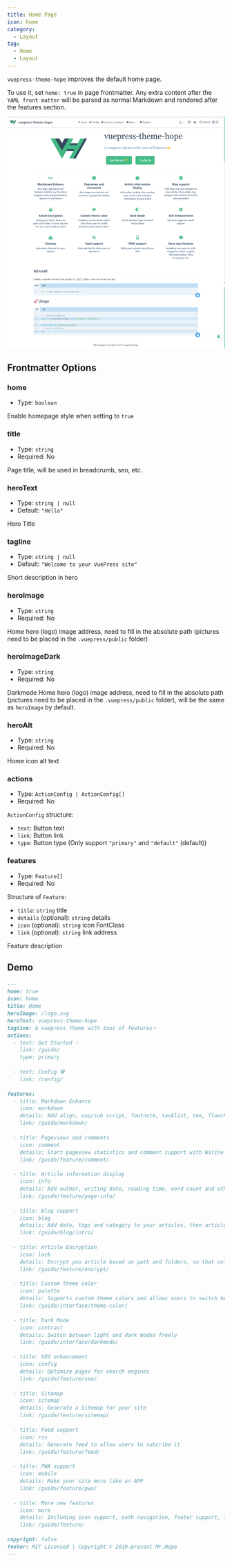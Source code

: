 ```yaml
---
title: Home Page
icon: home
category:
  - Layout
tag:
  - Home
  - Layout
---
```


`vuepress-theme-hope` improves the default home page.

To use it, set `home: true` in page frontmatter. Any extra content after the `YAML front matter` will be parsed as normal Markdown and rendered after the features section.

![Screenshot](./assets/home.png)

<!-- more -->

## Frontmatter Options

### home

- Type: `boolean`

Enable homepage style when setting to `true`

### title

- Type: `string`
- Required: No

Page title, will be used in breadcrumb, seo, etc.

### heroText

- Type: `string | null`
- Default: `"Hello"`

Hero Title

### tagline

- Type: `string | null`
- Default: `"Welcome to your VuePress site"`

Short description in hero

### heroImage

- Type: `string`
- Required: No

Home hero (logo) image address, need to fill in the absolute path (pictures need to be placed in the `.vuepress/public` folder)

### heroImageDark

- Type: `string`
- Required: No

Darkmode Home hero (logo) image address, need to fill in the absolute path (pictures need to be placed in the `.vuepress/public` folder), will be the same as `heroImage` by default.

### heroAlt

- Type: `string`
- Required: No

Home icon alt text

### actions

- Type: `ActionConfig | ActionConfig[]`
- Required: No

`ActionConfig` structure:

- `text`: Button text
- `link`: Button link
- `type`: Button type (Only support `"primary"` and `"default"` (default))

### features

- Type: `Feature[]`
- Required: No

Structure of `Feature`:

- `title`: `string` title
- `details` (optional): `string` details
- `icon` (optional): `string` icon FontClass
- `link` (optional): `string` link address

Feature description

## Demo

```md
---
home: true
icon: home
title: Home
heroImage: /logo.svg
heroText: vuepress-theme-hope
tagline: A vuepress theme with tons of features✨
actions:
  - text: Get Started 💡
    link: /guide/
    type: primary

  - text: Config 🛠
    link: /config/

features:
  - title: Markdown Enhance
    icon: markdown
    details: Add align, sup/sub script, footnote, tasklist, tex, flowchart, diagram, mark and presentation support in Markdown
    link: /guide/markdown/

  - title: Pageviews and comments
    icon: comment
    details: Start pageview statistics and comment support with Waline
    link: /guide/feature/comment/

  - title: Article information display
    icon: info
    details: Add author, writing date, reading time, word count and other information to your article
    link: /guide/feature/page-info/

  - title: Blog support
    icon: blog
    details: Add date, tags and category to your articles, then article, tag, category and timeline list will be auto generated
    link: /guide/blog/intro/

  - title: Article Encryption
    icon: lock
    details: Encrypt you article based on path and folders, so that only the one you want could see them
    link: /guide/feature/encrypt/

  - title: Custom theme color
    icon: palette
    details: Supports custom theme colors and allows users to switch between preset theme colors
    link: /guide/interface/theme-color/

  - title: Dark Mode
    icon: contrast
    details: Switch between light and dark modes freely
    link: /guide/interface/darkmode/

  - title: SEO enhancement
    icon: config
    details: Optimize pages for search engines
    link: /guide/feature/seo/

  - title: Sitemap
    icon: sitemap
    details: Generate a Sitemap for your site
    link: /guide/feature/sitemap/

  - title: Feed support
    icon: rss
    details: Generate feed to allow users to subcribe it
    link: /guide/feature/feed/

  - title: PWA support
    icon: mobile
    details: Make your site more like an APP
    link: /guide/feature/pwa/

  - title: More new features
    icon: more
    details: Including icon support, path navigation, footer support, fullscreen button, blog homepage, etc.
    link: /guide/feature/

copyright: false
footer: MIT Licensed | Copyright © 2019-present Mr.Hope
---
```
